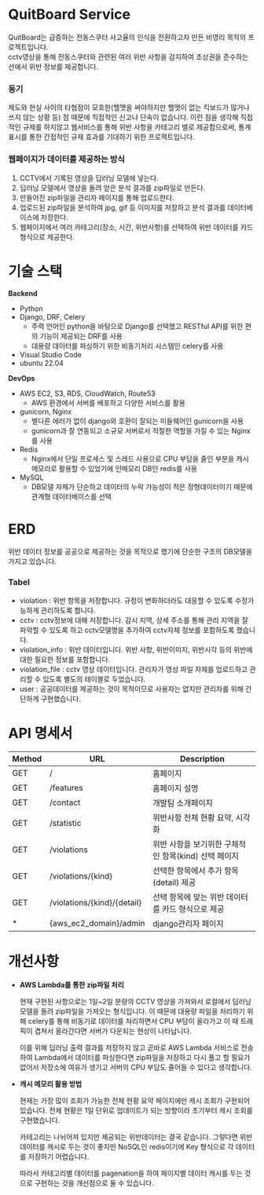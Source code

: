 # QuitBoard Service

 QuitBoard는 급증하는 전동스쿠터 사고율의 인식을 전환하고자 만든 비영리 목적의 프로젝트입니다.  
cctv영상을 통해 전동스쿠터와 관련된 여러 위반 사항을 감지하여 초상권을 준수하는 선에서 위반 정보를 제공합니다.

### 동기

  제도와 현실 사이의 타협점이 모호한(헬멧을 써야하지만 헬멧이 없는 킥보드가 많거나 쓰지 않는 상황 등) 점 때문에 직접적인 신고나 단속이 없습니다. 이런 점을 생각해 직접적인 규제를 하지않고 웹서비스를 통해 위반 사항을 카테고리 별로 제공함으로써, 통계 표시를 통한 간접적인 규제 효과를 기대하기 위한 프로젝트입니다.

###  웹페이지가 데이터를 제공하는 방식

1. CCTV에서 기록된 영상을 딥러닝 모델에 넣는다.
2. 딥러닝 모델에서 영상을 돌려 얻은 분석 결과를 zip파일로 만든다.
3. 만들어진 zip파일을 관리자 페이지를 통해 업로드한다.
4. 업로드된 zip파일을 분석하여 jpg, gif 등 이미지를 저장하고 분석 결과를 데이터베이스에 저장한다.
5. 웹페이지에서  여러 카테고리(장소, 시간, 위반사항)를 선택하여 위반 데이터를 카드 형식으로 제공한다.



# 기술 스택

**Backend** 

- Python
- Django, DRF, Celery
  - 주력 언어인 python을 바탕으로 Django를 선택했고 RESTful API를 위한 편의 기능이 제공되는 DRF를 사용
  - 대용량 데이터를 파싱하기 위한 비동기처리 시스템인 celery를 사용
- Visual Studio Code
- ubuntu 22.04

**DevOps** 

- AWS EC2, S3, RDS, CloudWatch, Route53
  - AWS 환경에서 서버를 배포하고 다양한 서비스를 활용
- gunicorn, Nginx
  - 별다른 에러가 없이 django와 호환이 잘되는 미들웨어인 gunicorn을 사용
  - gunicorn과 잘  연동되고 소규모 서버로서 적절한 역할을 가질 수 있는 Nginx를 사용
- Redis
  - Nginx에서 단일 프로세스 및 스레드 사용으로 CPU 부담을 줄인 부분을 캐시 메모리로 활용할 수 있었기에 인메모리 DB인 redis를 사용
- MySQL
  - DB모델 자체가 단순하고 데이터의 누락 가능성이 적은 정형데이터이기 때문에 관계형 데이터베이스를 선택



# ERD

위반 데이터 정보를 공공으로 제공하는 것을 목적으로 했기에 단순한 구조의 DB모델을 가지고 있습니다.

### Tabel

- violation : 위반 항목을 저장합니다. 규정이 변화하더라도 대응할 수 있도록 수정가능하게 관리하도록 합니다.
- cctv : cctv정보에 대해 저장합니다. 감시 지역, 상세 주소를 통해 관리 지역을 잘 파악할 수 있도록 하고 cctv모델명을 추가하여 cctv자체 정보를 포함하도록 했습니다.
- violation_info : 위반 데이터입니다. 위반 사항, 위반이미지, 위반시각 등의 위반에 대한 필요한 정보를 포함합니다.
- violation_file : cctv 영상 데이터입니다. 관리자가 영상 파일 자체를 업로드하고 관리할 수 있도록 별도의 테이블로 두었습니다.
- user : 공공데이터를 제공하는 것이 목적이므로 사용자는 없지만 관리자를 위해 간단하게 구현했습니다.



# API 명세서

| Method | URL                         | Description                                          |
| ------ | --------------------------- | ---------------------------------------------------- |
| GET    | /                           | 홈페이지                                             |
| GET    | /features                   | 홈페이지 설명                                        |
| GET    | /contact                    | 개발팀 소개페이지                                    |
| GET    | /statistic                  | 위반사항 전체 현황 요약, 시각화                      |
| GET    | /violations                 | 위반 사항을 보기위한 구체적인 항목(kind) 선택 페이지 |
| GET    | /violations/{kind}          | 선택한 항목에서 추가 항목(detail) 제공               |
| GET    | /violations/{kind}/{detail} | 선택 항목에 맞는 위반 데이터를 카드 형식으로 제공    |
| *      | {aws_ec2_domain}/admin      | django관리자 페이지                                  |



# 개선사항

- **AWS Lambda를 통한 zip파일 처리**
  
   현재 구현된 사항으로는 1일~2일 분량의 CCTV 영상을 가져와서 로컬에서 딥러닝모델을 돌려 zip파일을 가져오는 형식입니다. 이 때문에 대용량 파일을 처리하기 위해 celery를 통해 비동기로 데이터를 처리하면서 CPU 부담이 올라가고 이 때 트래픽이 겹쳐서 올라간다면 서버가 다운되는 현상이 나타납니다.

   이를 위해 딥러닝 출력 결과를 저장하지 않고 곧바로 AWS Lambda 서비스로 전송하여 Lambda에서 데이터를 파싱한다면 zip파일을 저장하고 다시 풀고 할 필요가 없어서 저장소에 여유가 생기고 서버의 CPU 부담도 줄어들 수 있다고 생각합니다. 
- **캐시 메모리 활용 방법**
  
   현재는 가장 많이 조회가 가능한 전체 현황 요약 페이지에만 캐시 조회가 구현되어 있습니다. 전체 현황은 1일 단위로 업데이트가 되는 방향이라 초기부터 캐시 조회를 구현했습니다.
  
   카테고리는 나뉘어져 있지만 제공되는 위반데이터는 결국 같습니다. 그렇다면 위반데이터를 캐시로 두는 것이 좋지만 NoSQL인 redis이기에 Key 형식으로 각 데이터를 저장하기 어렵습니다.
  
   따라서 카테고리별 데이터를 pagenation을 하여 페이지별 데이터 캐시를 두는 것으로 구현하는 것을 개선점으로 둘 수 있습니다.

